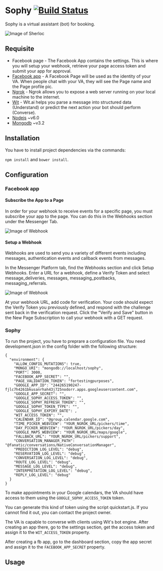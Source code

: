 # Sophy [![Build Status](https://travis-ci.com/fanatic42/sophy.svg?token=yiwT9utGSLvfkSnTbVXG&branch=master)](https://travis-ci.com/fanatic42/sophy)

Sophy is a virtual assistant (bot) for booking.

![Image of Sherloc](https://dl.dropboxusercontent.com/u/108059564/medical_check.jpg)


## Requisite

* Facebook page - The Facebook App contains the settings. This is where you will setup your webhook, retrieve your page access token and submit your app for approval.
* [Facebook app](https://developers.facebook.com/apps) - A Facebook Page will be used as the identity of your VA. When people chat with your VA, they will see the Page name and the Page profile pic.
* [Ngrok](https://ngrok.com) - Ngrok allows you to expose a web server running on your local machine to the internet.
* [Wit](https://wit.ai) - Wit.ai helps you parse a message into structured data (Understand) or predict the next action your bot should perform (Converse). 
* [Nodejs](https://nodejs.org) ~v6.0
* [Mongodb](https://www.mongodb.com/download-center?jmp=nav#community) ~v3.2

## Installation

You have to install project dependencies via the commands:

`npm install` and `bower install`.

## Configuration

### Facebook app

#### Subscribe the App to a Page

In order for your webhook to receive events for a specific page, you must subscribe your app to the page. You can do this in the Webhooks section under the Messenger Tab.

![Image of Webhook](https://scontent.fsof3-1.fna.fbcdn.net/v/t39.2365-6/13503523_1380281451999079_606965217_n.png?oh=27144d208274773ad47513888374277a&oe=596D669C)

#### Setup a Webhook

Webhooks are used to send you a variety of different events including messages, authentication events and callback events from messages.

In the Messenger Platform tab, find the Webhooks section and click Setup Webhooks. Enter a URL for a webhook, define a Verify Token and select message_deliveries, messages, messaging_postbacks, messaging_referrals.

![Image of Webhook](https://scontent.fsof3-1.fna.fbcdn.net/v/t39.2365-6/13509161_1641776279476564_1943134593_n.png?oh=f47fd7125ebc77f5de9489d536e431f2&oe=596F73E3)

At your webhook URL, add code for verification. Your code should expect the Verify Token you previously defined, and respond with the challenge sent back in the verification request. Click the "Verify and Save" button in the New Page Subscription to call your webhook with a GET request.

### Sophy

To run the project, you have to preprare a configuration file. You need development.json in the config folder with the following structure:

```
{
  "environment": {
    "ALLOW_CONFIG_MUTATIONS": true,
    "MONGO_URI": "mongodb://localhost/sophy",
    "PORT": 3000,
    "FACEBOOK_APP_SECRET": "",
    "PAGE_VALIDATION_TOKEN": "fortestingpurposes",
    "GOOGLE_APP_ID": "244265190247-fjlc7h4261bkusanrhah43j725nodorr.apps.googleusercontent.com",
    "GOOGLE_APP_SECRET": "",
    "GOOGLE_SOPHY_ACCESS_TOKEN": "",
    "GOOGLE_SOPHY_REFRESH_TOKEN": "",
    "GOOGLE_SOPHY_TOKEN_TYPE": "",
    "GOOGLE_SOPHY_EXPIRY_DATE": ,
    "WIT_ACCESS_TOKEN": "",
    "CALENDAR_ID": "@group.calendar.google.com",
    "TIME_PICKER_WEBVIEW": "YOUR_NGROK_URL/pickers/time",
    "DAY_PICKER_WEBVIEW": "YOUR_NGROK_URL/pickers/day",
    "GOOGLE_MAPS_WEBVIEW": "YOUR_NGROK_URL/maps/google",
    "FALLBACK_URL": "YOUR_NGROK_URL/pickers/support",
    "CONVERSATION_MANAGER_PATH": "@fanatic/conversations/NativeConversationManager",
    "PREDICTION_LOG_LEVEL": "debug",
    "RESERVATION_LOG_LEVEL": "debug",
    "CONVERSATION_LOG_LEVEL": "debug",
    "ROUTE_LOG_LEVEL": "debug",
    "MESSAGE_LOG_LEVEL": "debug",
    "INTERPRETATION_LOG_LEVEL": "debug",
    "REPLY_LOG_LEVEL": "debug"
  }
}
```
To make appointments in your Google calendars, the VA should have access to them using the `GOOGLE_SOPHY_ACCESS_TOKEN` token.

You can generate this kind of token using the script quickstart.js. If you cannot find it out, you can contact the project owner.

The VA is capable to converse with clients using Wit's bot engine. After creating an app there, go to the settings section, get the access token and assign it to the `WIT_ACCESS_TOKEN` property.

After creating a fb app, go to the dashboard section, copy the app secret and assign it to the `FACEBOOK_APP_SECRET` property.

## Usage
